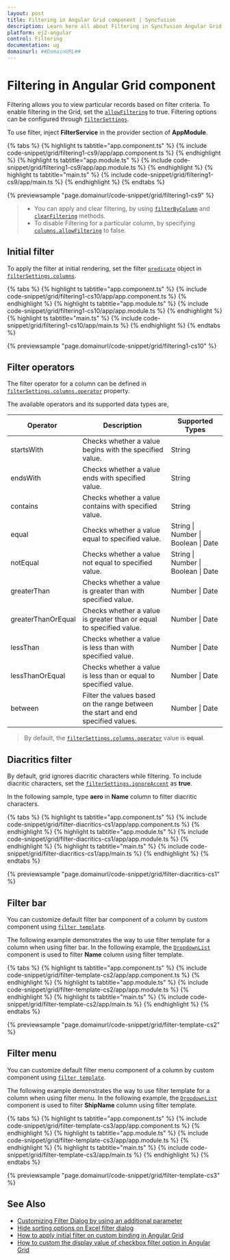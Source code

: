 ```yaml
---
layout: post
title: Filtering in Angular Grid component | Syncfusion
description: Learn here all about Filtering in Syncfusion Angular Grid component of Syncfusion Essential JS 2 and more.
platform: ej2-angular
control: Filtering 
documentation: ug
domainurl: ##DomainURL##
---
```


# Filtering in Angular Grid component

Filtering allows you to view particular records based on filter criteria. To enable filtering in the Grid, set the [`allowFiltering`](https://ej2.syncfusion.com/angular/documentation/api/grid/#allowfiltering) to true. Filtering options can be configured through [`filterSettings`](https://ej2.syncfusion.com/angular/documentation/api/grid/filterSettings).

To use filter, inject **FilterService** in the provider section of **AppModule**.

<!---
The Grid supports two types of filter, they are
* Filter bar
* Excel
-->

{% tabs %}
{% highlight ts tabtitle="app.component.ts" %}
{% include code-snippet/grid/filtering1-cs9/app/app.component.ts %}
{% endhighlight %}
{% highlight ts tabtitle="app.module.ts" %}
{% include code-snippet/grid/filtering1-cs9/app/app.module.ts %}
{% endhighlight %}
{% highlight ts tabtitle="main.ts" %}
{% include code-snippet/grid/filtering1-cs9/app/main.ts %}
{% endhighlight %}
{% endtabs %}
  
{% previewsample "page.domainurl/code-snippet/grid/filtering1-cs9" %}

> * You can apply and clear filtering, by using [`filterByColumn`](https://ej2.syncfusion.com/angular/documentation/api/grid/filter/#filterbycolumn) and [`clearFiltering`](https://ej2.syncfusion.com/angular/documentation/api/grid/filter/#clearfiltering) methods.
> * To disable Filtering for a particular column, by specifying [`columns.allowFiltering`](https://ej2.syncfusion.com/angular/documentation/api/grid/column/#allowfiltering) to false.

## Initial filter

To apply the filter at initial rendering, set the filter [`predicate`](https://ej2.syncfusion.com/angular/documentation/api/grid/predicate) object in [`filterSettings.columns`](https://ej2.syncfusion.com/angular/documentation/api/grid/filterSettingsModel/#columns).

{% tabs %}
{% highlight ts tabtitle="app.component.ts" %}
{% include code-snippet/grid/filtering1-cs10/app/app.component.ts %}
{% endhighlight %}
{% highlight ts tabtitle="app.module.ts" %}
{% include code-snippet/grid/filtering1-cs10/app/app.module.ts %}
{% endhighlight %}
{% highlight ts tabtitle="main.ts" %}
{% include code-snippet/grid/filtering1-cs10/app/main.ts %}
{% endhighlight %}
{% endtabs %}
  
{% previewsample "page.domainurl/code-snippet/grid/filtering1-cs10" %}

## Filter operators

The filter operator for a column can be defined in [`filterSettings.columns.operator`](https://ej2.syncfusion.com/angular/documentation/api/grid/predicateModel/#operator) property.

The available operators and its supported data types are,

Operator |Description |Supported Types
-----|-----|-----
startsWith |Checks whether a value begins with the specified value. |String
endsWith |Checks whether a value ends with specified value. |String
contains |Checks whether a value contains with specified value. |String
equal |Checks whether a value equal to specified value. |String &#124; Number &#124; Boolean &#124; Date
notEqual |Checks whether a value not equal to specified value. |String &#124; Number &#124; Boolean &#124; Date
greaterThan |Checks whether a value is greater than with specified value. |Number &#124; Date
greaterThanOrEqual|Checks whether a value is greater than or equal to specified value. |Number &#124; Date
lessThan |Checks whether a value is less than with specified value. |Number &#124; Date
lessThanOrEqual |Checks whether a value is less than or equal to specified value. |Number &#124; Date
between|Filter the values based on the range between the start and end specified values. |Number &#124; Date

> By default, the [`filterSettings.columns.operator`](https://ej2.syncfusion.com/angular/documentation/api/grid/predicateModel/#operator) value is **equal**.

## Diacritics filter

By default, grid ignores diacritic characters while filtering. To include diacritic characters, set the [`filterSettings.ignoreAccent`](https://ej2.syncfusion.com/angular/documentation/api/grid/filter/#filterbycolumn) as **true**.

In the following sample, type **aero** in **Name** column to filter diacritic characters.

{% tabs %}
{% highlight ts tabtitle="app.component.ts" %}
{% include code-snippet/grid/filter-diacritics-cs1/app/app.component.ts %}
{% endhighlight %}
{% highlight ts tabtitle="app.module.ts" %}
{% include code-snippet/grid/filter-diacritics-cs1/app/app.module.ts %}
{% endhighlight %}
{% highlight ts tabtitle="main.ts" %}
{% include code-snippet/grid/filter-diacritics-cs1/app/main.ts %}
{% endhighlight %}
{% endtabs %}
  
{% previewsample "page.domainurl/code-snippet/grid/filter-diacritics-cs1" %}

## Filter bar

You can customize default filter bar component of a column by custom component using [`filter template`](https://ej2.syncfusion.com/angular/documentation/api/grid/column/#filtertemplate).

The following example demonstrates the way to use filter template for a column when using filter bar. In the following example, the [`DropdownList`](https://ej2.syncfusion.com/angular/documentation/drop-down-list/getting-started/) component is used to filter **Name** column using filter template.

{% tabs %}
{% highlight ts tabtitle="app.component.ts" %}
{% include code-snippet/grid/filter-template-cs2/app/app.component.ts %}
{% endhighlight %}
{% highlight ts tabtitle="app.module.ts" %}
{% include code-snippet/grid/filter-template-cs2/app/app.module.ts %}
{% endhighlight %}
{% highlight ts tabtitle="main.ts" %}
{% include code-snippet/grid/filter-template-cs2/app/main.ts %}
{% endhighlight %}
{% endtabs %}
  
{% previewsample "page.domainurl/code-snippet/grid/filter-template-cs2" %}

## Filter menu

You can customize default filter menu component of a column by custom component using [`filter template`](https://ej2.syncfusion.com/angular/documentation/api/grid/column/#filtertemplate).

The following example demonstrates the way to use filter template for a column when using filter menu. In the following example, the [`DropdownList`](https://ej2.syncfusion.com/angular/documentation/drop-down-list/getting-started/) component is used to filter **ShipName** column using filter template.

{% tabs %}
{% highlight ts tabtitle="app.component.ts" %}
{% include code-snippet/grid/filter-template-cs3/app/app.component.ts %}
{% endhighlight %}
{% highlight ts tabtitle="app.module.ts" %}
{% include code-snippet/grid/filter-template-cs3/app/app.module.ts %}
{% endhighlight %}
{% highlight ts tabtitle="main.ts" %}
{% include code-snippet/grid/filter-template-cs3/app/main.ts %}
{% endhighlight %}
{% endtabs %}
  
{% previewsample "page.domainurl/code-snippet/grid/filter-template-cs3" %}

## See Also

* [Customizing Filter Dialog by using an additional parameter](../how-to/add-params-for-filtering)
* [Hide sorting options on Excel filter dialog](../how-to/hide-sorting-in-excel-filter)
* [How to apply initial filter on custom binding in Angular Grid](https://www.syncfusion.com/forums/152157/how-to-apply-initial-filter-on-custom-binding-in-angular-grid)
* [How to custom the display value of checkbox filter option in Angular Grid](https://www.syncfusion.com/forums/154478/how-to-custom-the-display-value-of-checkbox-filter-option-in-angular-grid)